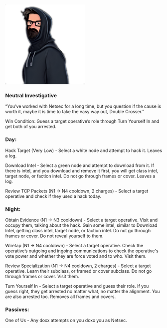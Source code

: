 ![doublecrosser.png](Images/doublecrosser.png)

### **Neutral Investigative**

“You’ve worked with Netsec for a long time, but you question if the cause is worth it, maybe it is time to take the easy way out, Double Crosser.”

Win Condition: Guess a target operative’s role through Turn Yourself In and get both of you arrested.

### **Day:**

Hack Target (Very Low) - Select a white node and attempt to hack it. Leaves a log.

Download Intel - Select a green node and attempt to download from it. If there is intel, and you download and remove it first, you will get class intel, target node, or faction intel. Do not go through frames or cover. Leaves a log.

Review TCP Packets (N1 -> N4 cooldown, 2 charges) - Select a target operative and check if they used a hack today.

### **Night:**

Obtain Evidence (N1 -> N3 cooldown) - Select a target operative. Visit and occupy them, talking about the hack. Gain some intel, similar to Download Intel, getting class intel, target node, or faction intel. Do not go through frames or cover. Do not reveal yourself to them.

Wiretap (N1 -> N4 cooldown) - Select a target operative. Check the operative’s outgoing and ingoing communications to check the operative's vote power and whether they are force voted and to who. Visit them.

Review Specialization (N1 -> N4 cooldown, 2 charges) - Select a target operative. Learn their subclass, or framed or cover subclass. Do not go through frames or cover. Visit them.

Turn Yourself In - Select a target operative and guess their role. If you guess right, they get arrested no matter what, no matter the alignment. You are also arrested too. Removes all frames and covers.

### **Passives:**

One of Us - Any doxx attempts on you doxx you as Netsec.